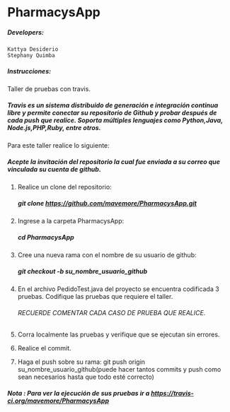 
# PharmacysApp

##### Developers:
    Kattya Desiderio
	Stephany Quimba

##### Instrucciones:
Taller de pruebas con travis.

##### Travis es un sistema  distribuido  de  generación  e  integración  continua  libre y  permite conectar  su repositorio  de  Github  y  probar  después  de  cada  push  que  realice.  Soporta múltiples lenguajes como Python,Java, Node.js,PHP,Ruby, entre otros.

Para este taller realice lo siguiente:

##### Acepte la invitación del repositorio la cual fue enviada a su correo que vinculada su cuenta de github.

1. Realice un clone del repositorio:
	##### git clone https://github.com/mavemore/PharmacysApp.git

2. Ingrese a la carpeta PharmacysApp:
	##### cd PharmacysApp

3. Cree una nueva rama con el nombre de su usuario de github:
	##### git checkout -b su_nombre_usuario_github

4. En el archivo PedidoTest.java del proyecto se encuentra codificada 3 pruebas.
   Codifique las pruebas que requiere el taller.
   
   ###### RECUERDE COMENTAR CADA CASO DE PRUEBA QUE REALICE.
   
5. Corra localmente las pruebas y verifique que se ejecutan sin errores.

6. Realice el commit.

7. Haga el push sobre su rama:
	git push origin su_nombre_usuario_github(puede hacer tantos commits y push como sean necesarios hasta que todo esté correcto)

##### Nota : Para ver la ejecución de sus pruebas ir a https://travis-ci.org/mavemore/PharmacysApp
